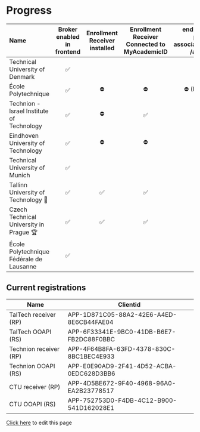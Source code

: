 # Progress

| Name                                      | Broker enabled in frontend | Enrollment Receiver installed | Enrollment Receiver  Connected to MyAcademicID | endpoints available persons/me associations/external/me  /associations/ | Connection information in ServiceRegistry | OOAPI endpoints connected to MyacademicID | Test accounts available | Tested incoming student | Tested outgoing student |
| :---------------------------------------- | :------------------------: | :---------------------------: | :--------------------------------------------: | :---------------------------------------------------------------------: | :---------------------------------------: | :---------------------------------------: | :---------------------: | :---------------------: | ----------------------: |
| Technical University of Denmark           |             ✅             |                               |                                                |                                                                         |                                           |                                           |                         |                         |                         |
| École Polytechnique                       |             ✅             |              ⛔               |                       ⛔                       |                          ⛔ (IP- restrictions)                          |                    ⛔                     |                    ⛔                     |                         |                         |                         |
| Technion - Israel Institute of Technology |             ✅             |              ⛔               |                       ✅                       |                                   ✅                                    |                    ✅                     |                    ✅                     |                         |                         |                         |
| Eindhoven University of Technology        |             ✅             |              ⛔               |                       ⛔                       |                                   ⛔                                    |                    ⛔                     |                    ⛔                     |           ✅            |                         |                         |
| Technical University of Munich            |             ✅             |                               |                                                |                                                                         |                                           |                                           |                         |                         |                         |
| Tallinn University of Technology  🥈      |             ✅             |              ✅               |                       ✅                       |                                   ✅                                    |                    ✅                     |                    ✅                     |           ✅            |            ✅           |          ✅            |
| Czech Technical University in Prague 🏆   |             ✅             |              ✅               |                       ✅                       |                                   ✅                                    |                    ✅                     |                    ✅                     |           ✅            |            ✅           |          ✅             |
| École Polytechnique Fédérale de Lausanne  |             ✅             |                               |                                                |                                                                         |                                           |                                           |                         |                         |                         |

## Current registrations

| Name                   | Clientid                                 |
| ---------------------- | ---------------------------------------- |
| TalTech receiver (RP)  | APP-1D871C05-88A2-42E6-A4ED-8E6CB44FAE04 |
| TalTech OOAPI (RS)     | APP-6F33341E-9BC0-41DB-B6E7-FB2DC88F0BBC |
| Technion receiver (RP) | APP-4F64B8FA-63FD-4378-830C-8BC1BEC4E933 |
| Technion OOAPI (RS)    | APP-E0E90AD9-2F41-4D52-ACBA-0EDC628D3BB6 |
| CTU receiver (RP)      | APP-4D5BE672-9F40-4968-96A0-EA2B23778517 |
| CTU OOAPI (RS)         | APP-752753D0-F4DB-4C12-B900-541D162028E1 |

[Click here](https://github.com/SURFnet/eduxchange-eu-tech-docs/edit/main/progress.md)
to edit this page

